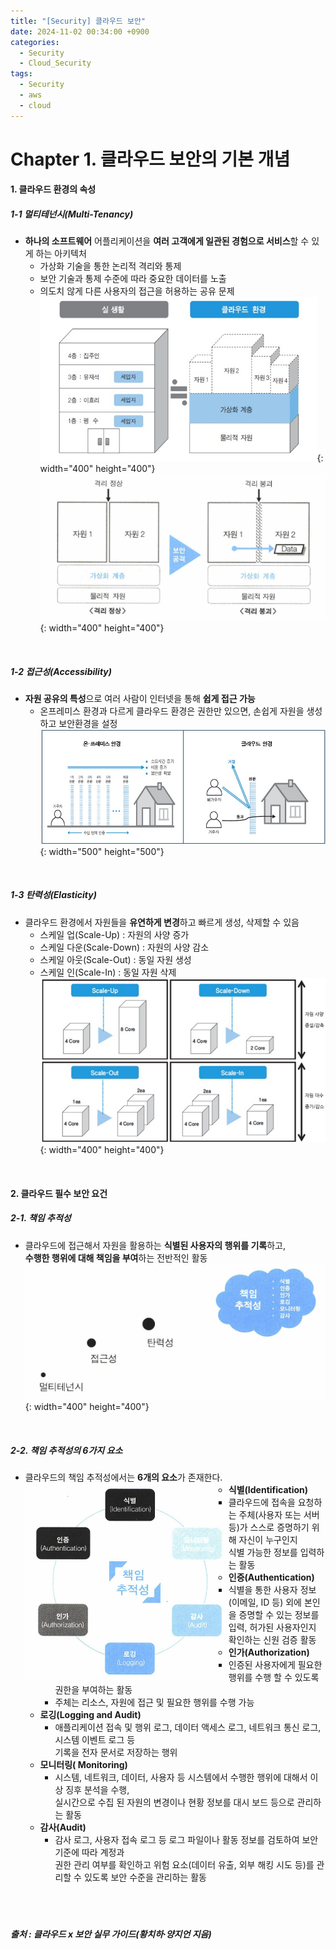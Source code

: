```yaml
---
title: "[Security] 클라우드 보안"
date: 2024-11-02 00:34:00 +0900
categories:
  - Security
  - Cloud_Security
tags:
  - Security
  - aws
  - cloud
---
```


# Chapter 1. 클라우드 보안의 기본 개념
#### 1. 클라우드 환경의 속성
##### 1-1 멀티테넌시(Multi-Tenancy)
- **하나의 소프트웨어** 어플리케이션을 **여러 고객에게 일관된 경험으로 서비스**할 수 있게 하는 아키텍처
	- 가상화 기술을 통한 논리적 격리와 통제
	- 보안 기술과 통제 수준에 따라 중요한 데이터를 노출
	- 의도치 않게 다른 사용자의 접근을 허용하는 공유 문제 
![image](assets/img/multitenancy.png){: width="400" height="400"}<br>
![image](assets/img/multitenancy-2.png){: width="400" height="400"}


<br>

##### 1-2 접근성(Accessibility)

- **자원 공유의 특성**으로 여러 사람이 인터넷을 통해 **쉽게 접근 가능** 
	- 온프레미스 환경과 다르게 클라우드 환경은 권한만 있으면, 손쉽게 자원을 생성하고 보안환경을 설정
![image](assets/img/accessibility.png){: width="500" height="500"}

<br>

##### 1-3 탄력성(Elasticity)
  - 클라우드 환경에서 자원들을 **유연하게 변경**하고 빠르게 생성, 삭제할 수 있음
	  - 스케일 업(Scale-Up) : 자원의 사양 증가
	  - 스케일 다운(Scale-Down) : 자원의 사양 감소
	  - 스케일 아웃(Scale-Out) : 동일 자원 생성
	  - 스케일 인(Scale-In) : 동일 자원 삭제<br>
![image](assets/img/elasticity.png){: width="400" height="400"}

<br>

#### 2. 클라우드 필수 보안 요건
##### 2-1. 책임 추적성
- 클라우드에 접근해서 자원을 활용하는 **식별된 사용자의 행위를 기록**하고, <br>**수행한 행위에 대해 책임을 부여**하는 전반적인 활동
![image](assets/img/accountability.png){: width="400" height="400"}

<br>

##### 2-2. 책임 추적성의 6가지 요소<br>
- 클라우드의 책임 추적성에서는 **6개의 요소**가 존재한다.<br> <img align="left" src="/assets/img/accountability-2.png">
	- **식별(Identification)**
		- 클라우드에 접속을 요청하는 주체(사용자 또는 서버 등)가 스스로 증명하기 위해 자신이 누구인지 <br>식별 가능한 정보를 입력하는 활동
	- **인증(Authentication)**
		- 식별을 통한 사용자 정보(이메일, ID 등) 외에 본인을 증명할 수 있는 정보를 입력, 허가된 사용자인지 확인하는 신원 검증 활동 
	- **인가(Authorization)**
		- 인증된 사용자에게 필요한 행위를 수행 할 수 있도록 권한을 부여하는 활동
		- 주체는 리소스, 자원에 접근 및 필요한 행위를 수행 가능
	- **로깅(Logging and Audit)**
		- 애플리케이션 접속 및 행위 로그, 데이터 액세스 로그, 네트워크 통신 로그, 시스템 이벤트 로그 등<br> 기록을 전자 문서로 저장하는 행위
	- **모니터링( Monitoring)**
		- 시스템, 네트워크, 데이터, 사용자 등 시스템에서 수행한 행위에 대해서 이상 징후 분석을 수행, <br>실시간으로 수집 된 자원의 변경이나 현황 정보를 대시 보드 등으로 관리하는 활동
	- **감사(Audit)**
		- 감사 로그, 사용자 접속 로그 등 로그 파일이나 활동 정보를 검토하여 보안 기준에 따라 계정과 <br>권한 관리 여부를 확인하고 위험 요소(데이터 유출, 외부 해킹 시도 등)를 관리할 수 있도록 보안 수준을 관리하는 활동<br><br><br><br>

###### **출처 : 클라우드 x 보안 실무 가이드(황치하·양지언 지음)**